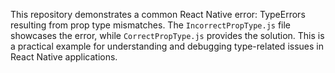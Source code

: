 This repository demonstrates a common React Native error: TypeErrors resulting from prop type mismatches.  The `IncorrectPropType.js` file showcases the error, while `CorrectPropType.js` provides the solution.  This is a practical example for understanding and debugging type-related issues in React Native applications.